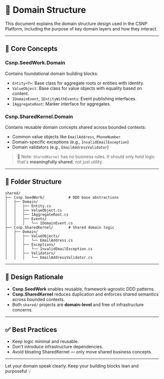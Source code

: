 # 📀 Domain Structure

This document explains the domain structure design used in the CSNP Platform, including the purpose of key domain layers and how they interact.

---

## 🧱 Core Concepts

### Csnp.SeedWork.Domain

Contains foundational domain building blocks:

- `Entity<T>`: Base class for aggregate roots or entities with identity.
- `ValueObject`: Base class for value objects with equality based on content.
- `IDomainEvent`, `IEntityWithEvents`: Event publishing interfaces.
- `IAggregateRoot`: Marker interface for aggregates.

### Csnp.SharedKernel.Domain

Contains reusable domain concepts shared across bounded contexts:

- Common value objects like `EmailAddress`, `PhoneNumber`
- Domain-specific exceptions (e.g., `InvalidEmailException`)
- Domain validators (e.g., `EmailAddressValidator`)

> 📌 Note: `SharedKernel` has no business rules. It should only hold logic that's **meaningfully shared**, not just utility.

---

## 🔄 Folder Structure

```
shared/
├── Csnp.SeedWork/           # DDD base abstractions
│   ├── Domain/
│   │   ├── Entity.cs
│   │   ├── ValueObject.cs
│   │   ├── IAggregateRoot.cs
│   │   ├── Events/
│   │   │   └── IDomainEvent.cs
├── Csnp.SharedKernel/       # Shared domain logic
│   ├── Domain/
│   │   ├── ValueObjects/
│   │   │   └── EmailAddress.cs
│   │   ├── Exceptions/
│   │   │   └── InvalidEmailException.cs
│   │   ├── Validators/
│   │   │   └── EmailAddressValidator.cs
```

---

## 🧠 Design Rationale

- **Csnp.SeedWork** enables reusable, framework-agnostic DDD patterns.
- **Csnp.SharedKernel** reduces duplication and enforces shared semantics across bounded contexts.
- Both `shared/` projects are **domain-level** and free of infrastructure concerns.

---

## ✅ Best Practices

- Keep logic minimal and reusable.
- Don't introduce infrastructure dependencies.
- Avoid bloating SharedKernel — only move shared business concepts.

---

Let your domain speak clearly. Keep your building blocks lean and purposeful 💡

